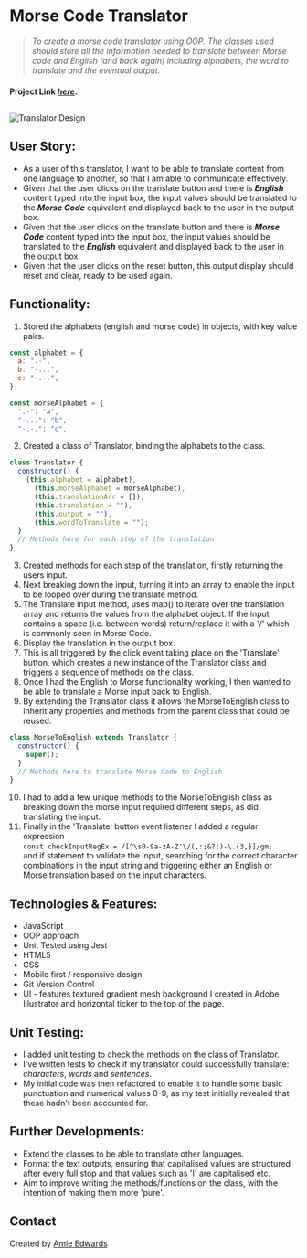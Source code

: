 # Morse Code Translator

> _To create a morse code translator using OOP. The classes used should store all the information needed to translate between Morse code and English (and back again) including alphabets, the word to translate and the eventual output._ </br>

#### Project Link [_here_](https://amiehannah.github.io/morse-code-translator/).

##

![Translator Design](assets/morse-code-translator-screenshot.png)

## User Story:

- As a user of this translator, I want to be able to translate content from one language to another, so that I am able to communicate effectively.
- Given that the user clicks on the translate button and there is **_English_** content typed into the input box, the input values should be translated to the **_Morse Code_** equivalent and displayed back to the user in the output box.
- Given that the user clicks on the translate button and there is **_Morse Code_** content typed into the input box, the input values should be translated to the **_English_** equivalent and displayed back to the user in the output box.
- Given that the user clicks on the reset button, this output display should reset and clear, ready to be used again.

## Functionality:

1. Stored the alphabets (english and morse code) in objects, with key value pairs.

```javascript
const alphabet = {
  a: ".-",
  b: "-...",
  c: "-.-.",
};
```

```javascript
const morseAlphabet = {
  ".-": "a",
  "-...": "b",
  "-.-.": "c",
```

2. Created a class of Translator, binding the alphabets to the class.

```javascript
class Translator {
  constructor() {
    (this.alphabet = alphabet),
      (this.morseAlphabet = morseAlphabet),
      (this.translationArr = []),
      (this.translation = ""),
      (this.output = ""),
      (this.wordToTranslate = "");
  }
  // Methods here for each step of the translation
}
```

3. Created methods for each step of the translation, firstly returning the users input.
4. Next breaking down the input, turning it into an array to enable the input to be looped over during the translate method.
5. The Translate input method, uses map() to iterate over the translation array and returns the values from the alphabet object. If the input contains a space (i.e. between words) return/replace it with a '/' which is commonly seen in Morse Code.
6. Display the translation in the output box.
7. This is all triggered by the click event taking place on the 'Translate' button, which creates a new instance of the Translator class and triggers a sequence of methods on the class.
8. Once I had the English to Morse functionality working, I then wanted to be able to translate a Morse input back to English.
9. By extending the Translator class it allows the MorseToEnglish class to inherit any properties and methods from the parent class that could be reused.

```javascript
class MorseToEnglish extends Translator {
  constructor() {
    super();
  }
  // Methods here to translate Morse Code to English
}
```

10. I had to add a few unique methods to the MorseToEnglish class as breaking down the morse input required different steps, as did translating the input.
11. Finally in the 'Translate' button event listener I added a regular expression </br>
    `const checkInputRegEx = /[^\s0-9a-zA-Z'\/(,:;&?!)-\.{3,}]/gm;` </br>
    and if statement to validate the input, searching for the correct character combinations in the input string and triggering either an English or Morse translation based on the input characters.

## Technologies & Features:

- JavaScript
- OOP approach
- Unit Tested using Jest
- HTML5
- CSS
- Mobile first / responsive design
- Git Version Control
- UI - features textured gradient mesh background I created in Adobe Illustrator and horizontal ticker to the top of the page.

## Unit Testing: <br/>

- I added unit testing to check the methods on the class of Translator.
- I've written tests to check if my translator could successfully translate: _characters_, _words_ and _sentences_.
- My initial code was then refactored to enable it to handle some basic punctuation and numerical values 0-9, as my test initially revealed that these hadn't been accounted for.

## Further Developments:

- Extend the classes to be able to translate other languages.
- Format the text outputs, ensuring that capitalised values are structured after every full stop and that values such as 'I' are capitalised etc.
- Aim to improve writing the methods/functions on the class, with the intention of making them more 'pure'.

## Contact

Created by [Amie Edwards](mailto:amie.edwards17@gmail.com)
